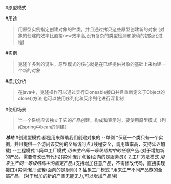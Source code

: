 #原型模式

#用途

>用原型实例指定创建对象的种类，并且通过拷贝这些原型创建新的对象
(对象的创建的效率比直接new效率高,没有复杂的类型检测和繁琐的初始化过程)

#实例

>克隆羊多利的诞生，原型模式的核心就是在已经提供对象的基础上来构建一个新的对象

#模式分析

>在java中，克隆操作可以通过实行Cloneable接口并且重新定义于Object的clone()方法
也可以使用序列化和反序列化进行深复制


#使用场景
>当一个系统应该独立于它的产品创建，构成和表示时，要使用原型模式（列如spring中bean的创建）


***********************总结***********************
#创建型模式:都是用来帮助我们创建对象的
--单例
    *保证一个类只有一个实例，并且提供一个访问该实例的全局访问点.(线程安全，调用效率高，支持延迟加载)
--工程模式
    1.简单工厂模式
        *用来生产同一等级结构中的任意*产品.(对于增加新的产品，需要修改已有代码)(实例:餐厅点餐(面向的是服务员))
    2.工厂方法模式
        *用来生产同一等级结构中的固定*产品.(支持增加任意产品，不需修改代码，直接实现接口)(实例:餐厅点餐(面向的是厨师))
    3.抽象工厂模式
        *用来生产不同产品族的全部产品。(对于增加的新的产品无能无力,可以增加产品族)